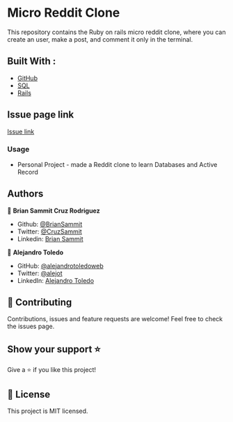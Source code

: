 # Micro Reddit Clone

This repository contains the Ruby on rails micro reddit clone, where you can create an user, make a post, and comment it only in the terminal.


## Built With :

- [GitHub](https://github.com/)
- [SQL](https://sqlzoo.net/wiki/SQL_Tutorial)
- [Rails](https://rubyonrails.org/)

## Issue page link

[Issue link](https://github.com/alejandrotoledoweb/micro_reddit_clone/issues)

### Usage

- Personal Project - made a Reddit clone to learn Databases and Active Record

## Authors

👤 **Brian Sammit Cruz Rodriguez**

- Github: [@BrianSammit](https://github.com/BrianSammit)
- Twitter: [@CruzSammit](https://twitter.com/CruzSammit)
- Linkedin: [Brian Sammit](https://www.linkedin.com/in/brian-sammit-cruz-rodriguez-5877551a8/)

👤 **Alejandro Toledo**

- GitHub: [@alejandrotoledoweb](https://github.com/alejandrotoledoweb)
- Twitter: [@alejot](https://twitter.com/alejot)
- LinkedIn: [Alejandro Toledo](https://www.linkedin.com/in/alejandro-toledo-3b444b109/)

## 🤝 Contributing

Contributions, issues and feature requests are welcome!
Feel free to check the issues page.

## Show your support ⭐️

Give a ⭐️ if you like this project!

## 📝 License

This project is MIT licensed.